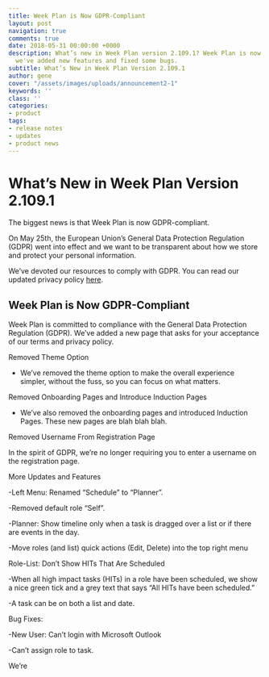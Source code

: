 ```yaml
---
title: Week Plan is Now GDPR-Compliant
layout: post
navigation: true
comments: true
date: 2018-05-31 00:00:00 +0000
description: What’s new in Week Plan version 2.109.1? Week Plan is now GDPR-compliant,
  we've added new features and fixed some bugs.
subtitle: What’s New in Week Plan Version 2.109.1
author: gene
cover: "/assets/images/uploads/announcement2-1"
keywords: ''
class: ''
categories:
- product
tags:
- release notes
- updates
- product news
---
```

# What’s New in Week Plan Version 2.109.1

The biggest news is that Week Plan is now GDPR-compliant. 

On May 25th, the European Union’s General Data Protection Regulation (GDPR) went into effect and we want to be transparent about how we store and protect your personal information. 

We’ve devoted our resources to comply with GDPR. You can read our updated privacy policy [here](https://weekplan.net/privacy/).

## Week Plan is Now GDPR-Compliant

Week Plan is committed to compliance with the General Data Protection Regulation (GDPR). We’ve added a new page that asks for your acceptance of our terms and privacy policy. 

Removed Theme Option

- We’ve removed the theme option to make the overall experience simpler, without the fuss, so you can focus on what matters. 

Removed Onboarding Pages and Introduce Induction Pages

- We’ve also removed the onboarding pages and introduced Induction Pages. These new pages are blah blah blah. 

Removed Username From Registration Page

In the spirit of GDPR, we’re no longer requiring you to enter a username on the registration page.

More Updates and Features

-Left Menu: Renamed “Schedule” to “Planner”.

-Removed default role “Self”.

-Planner: Show timeline only when a task is dragged over a list or if there are events in the day.

-Move roles (and list) quick actions (Edit, Delete) into the top right menu

Role-List: Don’t Show HITs That Are Scheduled 

-When all high impact tasks (HITs) in a role have been scheduled, we show a nice green tick and a grey text that says “All HITs have been scheduled.”

-A task can be on both a list and date.

Bug Fixes:

-New User: Can’t login with Microsoft Outlook

-Can’t assign role to task.

We’re